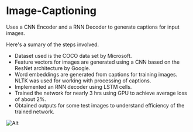 # Image-Captioning

Uses a CNN Encoder and a RNN Decoder to generate captions for input images.<br/>

Here's a sumary of the steps involved.


- Dataset used is the COCO data set by Microsoft.
- Feature vectors for images are generated using a CNN based on the ResNet architecture by Google.
- Word embeddings are generated from captions for training images. NLTK was used for working with processing of captions.
- Implemented an RNN decoder using LSTM cells.
- Trained the network for nearly 3 hrs using GPU to achieve average loss of about 2%.
- Obtained outputs for some test images to understand efficiency of the trained network.<br/>

![Alt](https://raw.githubusercontent.com/udacity/CVND---Image-Captioning-Project/master/images/encoder-decoder.png)
